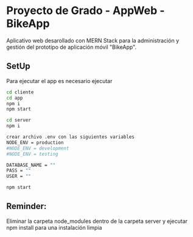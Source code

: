 # Proyecto de Grado - AppWeb - BikeApp

Aplicativo web desarollado con MERN Stack para la administración y gestión del prototipo de aplicación móvil "BikeApp".

## SetUp

Para ejecutar el app es necesario ejecutar

```bash
cd cliente
cd app
npm i
npm start

cd server
npm i

crear archivo .env con las siguientes variables
NODE_ENV = production
#NODE_ENV = development
#NODE_ENV = testing

DATABASE_NAME = ""
PASS = ""
USER = ""

npm start
```

## Reminder:

Eliminar la carpeta node_modules dentro de la carpeta server y ejecutar npm install para una instalación limpia
